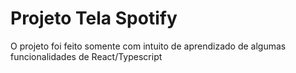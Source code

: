 # Projeto Tela Spotify
O projeto foi feito somente com intuito de aprendizado de algumas funcionalidades de React/Typescript
